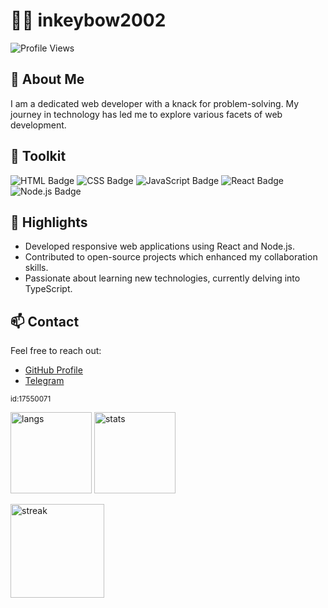 # 👨‍💻 inkeybow2002

![Profile Views](https://komarev.com/ghpvc/?username=inkeybow2002&label=Profile%20Views&color=blue&style=flat)

## 🚀 About Me
I am a dedicated web developer with a knack for problem-solving. My journey in technology has led me to explore various facets of web development.

## 🔧 Toolkit
![HTML Badge](https://img.shields.io/badge/-HTML5-FF5733?style=flat&logo=html5&logoColor=white) ![CSS Badge](https://img.shields.io/badge/-CSS3-0033CC?style=flat&logo=css3&logoColor=white) ![JavaScript Badge](https://img.shields.io/badge/-JavaScript-F7DF1E?style=flat&logo=javascript&logoColor=black) ![React Badge](https://img.shields.io/badge/-React-61DAFB?style=flat&logo=react&logoColor=black) ![Node.js Badge](https://img.shields.io/badge/-Node.js-339933?style=flat&logo=node.js&logoColor=white)

## 🌟 Highlights
- Developed responsive web applications using React and Node.js.
- Contributed to open-source projects which enhanced my collaboration skills.
- Passionate about learning new technologies, currently delving into TypeScript.

## 📫 Contact
Feel free to reach out:
- [GitHub Profile](https://github.com/inkeybow2002)
- [Telegram](https://t.me/inkeybow2002)

<sub>id:17550071</sub>
<p>
  <img src="https://github-readme-stats.vercel.app/api/top-langs/?username=inkeybow2002&layout=compact&theme=merko" height="130" alt="langs"/>
  <img src="https://github-readme-stats.vercel.app/api?username=inkeybow2002&show_icons=true&theme=merko" height="130" alt="stats"/>
</p>
<p><img src="https://streak-stats.demolab.com/?user=inkeybow2002&theme=merko" height="150" alt="streak"/></p>
